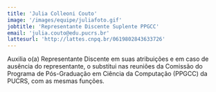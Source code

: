 ```yaml
---
title: 'Julia Colleoni Couto'
image: '/images/equipe/juliafoto.gif'
jobtitle: 'Representante Discente Suplente PPGCC'
email: 'julia.couto@edu.pucrs.br'
lattesurl: 'http://lattes.cnpq.br/0619802843633726'
---
```


Auxilia o(a) Representante Discente em suas atribuições e em caso de ausência do representante, o substitui nas reuniões da Comissão do Programa de Pós-Graduação em Ciência da Computação (PPGCC) da PUCRS, com as mesmas funções.

